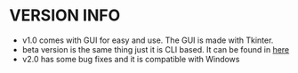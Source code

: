 # VERSION INFO
  * v1.0 comes with GUI for easy and use. The GUI is made with Tkinter.
  * beta version is the same thing just it is CLI based. It can be found in [here](https://gist.github.com/coderboy14599/3071ff079007033c50e112e2fda19853)
  * v2.0 has some bug fixes and it is compatible with Windows
